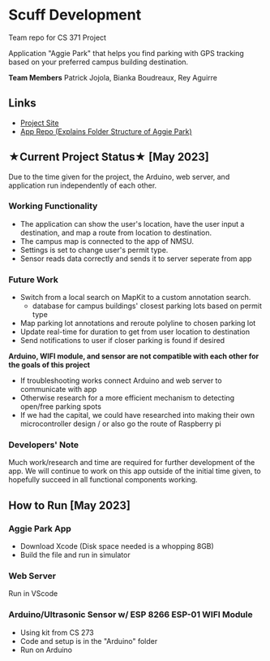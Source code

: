 # Scuff Development
Team repo for CS 371 Project

Application "Aggie Park" that helps you find parking with GPS tracking based on your preferred campus building destination. 

**Team Members**
Patrick Jojola, Bianka Boudreaux, Rey Aguirre

## Links
- [Project Site](https://bboudre.github.io/SC-Project-Site/)
- [App Repo (Explains Folder Structure of Aggie Park)](https://github.com/pjojola/Parking_App_CS)

## ★Current Project Status★ [May 2023]
Due to the time given for the project, the Arduino, web server, and application run independently of each other. 

### Working Functionality 
* The application can show the user's location, have the user input a destination, and map a route from location to destination. 
* The campus map is connected to the app of NMSU. 
* Settings is set to change user's permit type. 
* Sensor reads data correctly and sends it to server seperate from app 

### Future Work 
* Switch from a local search on MapKit to a custom annotation search. 
    * database for campus buildings' closest parking lots based on permit type
* Map parking lot annotations and reroute polyline to chosen parking lot 
* Update real-time for duration to get from user location to destination 
* Send notifications to user if closer parking is found if desired 

**Arduino, WIFI module, and sensor are not compatible with each other for the goals of this project**
* If troubleshooting works connect Arduino and web server to communicate with app 
* Otherwise research for a more efficient mechanism to detecting open/free parking spots
* If we had the capital, we could have researched into making their own microcontroller design / or also go the route of Raspberry pi


### Developers' Note
Much work/research and time are required for further development of the app. We will continue to work on this app outside of the initial time given, to hopefully succeed in all functional components working. 

## How to Run [May 2023]
### Aggie Park App 
* Download Xcode (Disk space needed is a whopping 8GB)
* Build the file and run in simulator 

### Web Server 
Run in VScode

### Arduino/Ultrasonic Sensor w/ ESP 8266 ESP-01 WIFI Module
* Using kit from CS 273
* Code and setup is in the "Arduino" folder 
* Run on Arduino






